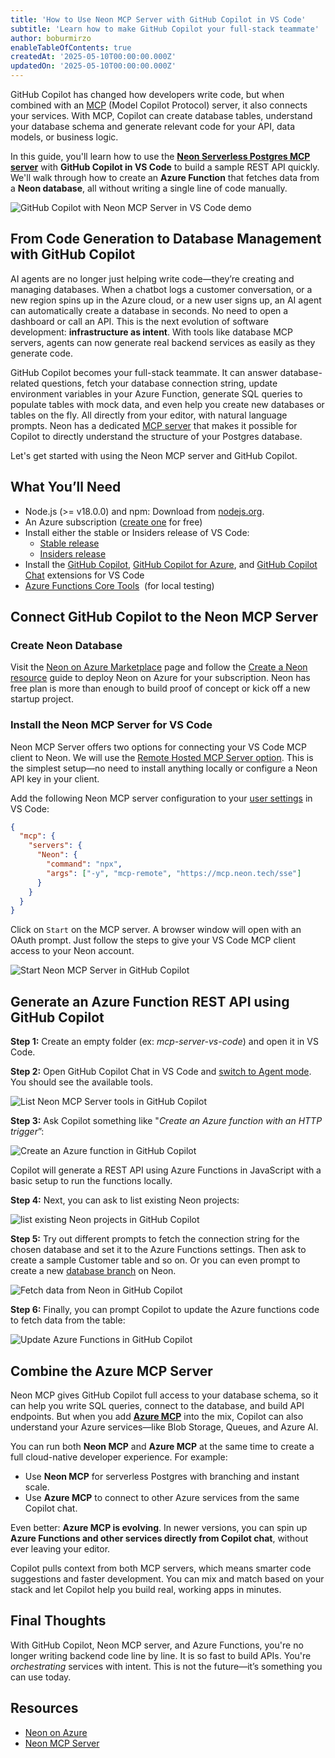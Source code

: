 ```yaml
---
title: 'How to Use Neon MCP Server with GitHub Copilot in VS Code'
subtitle: 'Learn how to make GitHub Copilot your full-stack teammate'
author: boburmirzo
enableTableOfContents: true
createdAt: '2025-05-10T00:00:00.000Z'
updatedOn: '2025-05-10T00:00:00.000Z'
---
```


GitHub Copilot has changed how developers write code, but when combined with an [MCP](https://modelcontextprotocol.io/) (Model Copilot Protocol) server, it also connects your services. With MCP, Copilot can create database tables, understand your database schema and generate relevant code for your API, data models, or business logic.

In this guide, you'll learn how to use the [**Neon Serverless Postgres MCP server**](https://github.com/neondatabase-labs/mcp-server-neon) with **GitHub Copilot in VS Code** to build a sample REST API quickly. We'll walk through how to create an **Azure Function** that fetches data from a **Neon database**, all without writing a single line of code manually.

![GitHub Copilot with Neon MCP Server in VS Code demo](/docs/guides/github-copilot-neon-mcp-server/github-copilot-with-neon-mcp-server-demo.gif)

## From Code Generation to Database Management with GitHub Copilot

AI agents are no longer just helping write code—they’re creating and managing databases. When a chatbot logs a customer conversation, or a new region spins up in the Azure cloud, or a new user signs up, an AI agent can automatically create a database in seconds. No need to open a dashboard or call an API. This is the next evolution of software development: **infrastructure as intent**. With tools like database MCP servers, agents can now generate real backend services as easily as they generate code.

GitHub Copilot becomes your full-stack teammate. It can answer database-related questions, fetch your database connection string, update environment variables in your Azure Function, generate SQL queries to populate tables with mock data, and even help you create new databases or tables on the fly. All directly from your editor, with natural language prompts. Neon has a dedicated [MCP server](https://github.com/neondatabase-labs/mcp-server-neon) that makes it possible for Copilot to directly understand the structure of your Postgres database.

Let's get started with using the Neon MCP server and GitHub Copilot.

## What You’ll Need

- Node.js (>= v18.0.0) and npm: Download from [nodejs.org](https://nodejs.org/).
- An Azure subscription ([create one](https://azure.microsoft.com/free/cognitive-services) for free)
- Install either the stable or Insiders release of VS Code:
  - [Stable release](https://code.visualstudio.com/download)
  - [Insiders release](https://code.visualstudio.com/insiders)
- Install the [GitHub Copilot](https://marketplace.visualstudio.com/items?itemName=GitHub.copilot), [GitHub Copilot for Azure](https://marketplace.visualstudio.com/items?itemName=ms-azuretools.vscode-azure-github-copilot), and [GitHub Copilot Chat](https://marketplace.visualstudio.com/items?itemName=GitHub.copilot-chat) extensions for VS Code
- [Azure Functions Core Tools](https://learn.microsoft.com/en-us/azure/azure-functions/functions-run-local?tabs=macos%2Cisolated-process%2Cnode-v4%2Cpython-v2%2Chttp-trigger%2Ccontainer-apps&pivots=programming-language-csharp)  (for local testing)

## Connect GitHub Copilot to the Neon MCP Server

### **Create Neon Database**

Visit the [Neon on Azure Marketplace](https://portal.azure.com/#view/Azure_Marketplace_Neon/NeonCreateResource.ReactView) page and follow the [Create a Neon resource](https://neon.tech/docs/azure/azure-deploy#create-a-neon-resource) guide to deploy Neon on Azure for your subscription. Neon has free plan is more than enough to build proof of concept or kick off a new startup project.

### Install the Neon MCP Server for VS Code

Neon MCP Server offers two options for connecting your VS Code MCP client to Neon. We will use the [Remote Hosted MCP Server option](https://github.com/neondatabase-labs/mcp-server-neon?tab=readme-ov-file#option-1-remote-hosted-mcp-server-preview). This is the simplest setup—no need to install anything locally or configure a Neon API key in your client.

Add the following Neon MCP server configuration to your [user settings](https://code.visualstudio.com/docs/copilot/chat/mcp-servers#_add-an-mcp-server-to-your-user-settings) in VS Code:

```json
{
  "mcp": {
    "servers": {
      "Neon": {
        "command": "npx",
        "args": ["-y", "mcp-remote", "https://mcp.neon.tech/sse"]
      }
    }
  }
}
```

Click on `Start` on the MCP server. A browser window will open with an OAuth prompt. Just follow the steps to give your VS Code MCP client access to your Neon account.

![Start Neon MCP Server in GitHub Copilot](/docs/guides/github-copilot-neon-mcp-server/github-copilot-start-neon-mcp-server.png)

## Generate an Azure Function REST API using GitHub Copilot

**Step 1:** Create an empty folder (ex: *mcp-server-vs-code*) and open it in VS Code.

**Step 2:** Open GitHub Copilot Chat in VS Code and [switch to Agent mode](https://code.visualstudio.com/docs/copilot/chat/chat-agent-mode). You should see the available tools.

![List Neon MCP Server tools in GitHub Copilot](/docs/guides/github-copilot-neon-mcp-server/github-copilot-neon-mcp-server-tools.png)

**Step 3:** Ask Copilot something like "_Create an Azure function with an HTTP trigger_”:

![Create an Azure function in GitHub Copilot](/docs/guides/github-copilot-neon-mcp-server/github-copilot-create-azure-functions.png)

Copilot will generate a REST API using Azure Functions in JavaScript with a basic setup to run the functions locally.

**Step 4:** Next, you can ask to list existing Neon projects:

![list existing Neon projects in GitHub Copilot](/docs/guides/github-copilot-neon-mcp-server/github-copilot-list-neon-mcp-server-tools.png)

**Step 5:** Try out different prompts to fetch the connection string for the chosen database and set it to the Azure Functions settings. Then ask to create a sample Customer table and so on. Or you can even prompt to create a new [database branch](https://neon.tech/docs/introduction/branching) on Neon.

![Fetch data from Neon in GitHub Copilot](/docs/guides/github-copilot-neon-mcp-server/github-copilot-fetch-neon-connection-string.png)

**Step 6:** Finally, you can prompt Copilot to update the Azure functions code to fetch data from the table:

![Update Azure Functions in GitHub Copilot](/docs/guides/github-copilot-neon-mcp-server/github-copilot-update-azure-functions.png)

## Combine the Azure MCP Server

Neon MCP gives GitHub Copilot full access to your database schema, so it can help you write SQL queries, connect to the database, and build API endpoints. But when you add **[Azure MCP](https://github.com/Azure/azure-mcp?tab=readme-ov-file)** into the mix, Copilot can also understand your Azure services—like Blob Storage, Queues, and Azure AI.

You can run both **Neon MCP** and **Azure MCP** at the same time to create a full cloud-native developer experience. For example:

- Use **Neon MCP** for serverless Postgres with branching and instant scale.
- Use **Azure MCP** to connect to other Azure services from the same Copilot chat.

Even better: **Azure MCP is evolving**. In newer versions, you can spin up **Azure Functions and other services directly from Copilot chat**, without ever leaving your editor.

Copilot pulls context from both MCP servers, which means smarter code suggestions and faster development. You can mix and match based on your stack and let Copilot help you build real, working apps in minutes.

## Final Thoughts

With GitHub Copilot, Neon MCP server, and Azure Functions, you're no longer writing backend code line by line. It is so fast to build APIs. You're _orchestrating_ services with intent. This is not the future—it’s something you can use today.

## Resources

- [Neon on Azure](https://neon.tech/docs/manage/azure)
- [Neon MCP Server](https://neon.tech/docs/ai/neon-mcp-server)

<NeedHelp />
